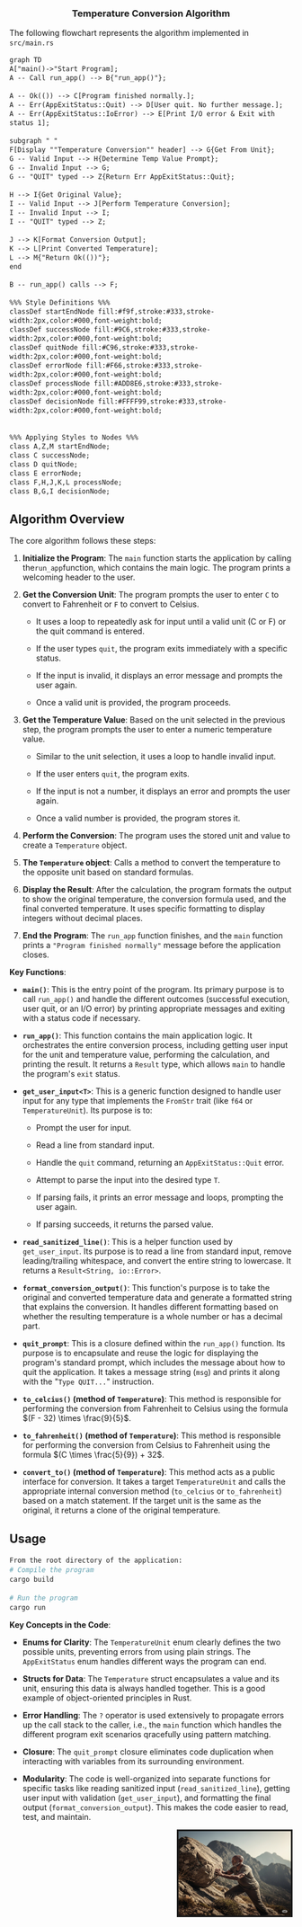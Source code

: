 ### <div align="center">Temperature Conversion Algorithm

The following flowchart represents the algorithm implemented in `src/main.rs`

```mermaid
graph TD
A["main()->"Start Program]; 
A -- Call run_app() --> B{"run_app()"};

A -- Ok(()) --> C[Program finished normally.];
A -- Err(AppExitStatus::Quit) --> D[User quit. No further message.];
A -- Err(AppExitStatus::IoError) --> E[Print I/O error & Exit with status 1];

subgraph " "
F[Display ""Temperature Conversion"" header] --> G{Get From Unit};
G -- Valid Input --> H{Determine Temp Value Prompt};
G -- Invalid Input --> G;
G -- "QUIT" typed --> Z{Return Err AppExitStatus::Quit};

H --> I{Get Original Value};
I -- Valid Input --> J[Perform Temperature Conversion];
I -- Invalid Input --> I;
I -- "QUIT" typed --> Z;

J --> K[Format Conversion Output];
K --> L[Print Converted Temperature];
L --> M{"Return Ok(())"};
end

B -- run_app() calls --> F;

%%% Style Definitions %%%
classDef startEndNode fill:#f9f,stroke:#333,stroke-width:2px,color:#000,font-weight:bold;
classDef successNode fill:#9C6,stroke:#333,stroke-width:2px,color:#000,font-weight:bold;
classDef quitNode fill:#C96,stroke:#333,stroke-width:2px,color:#000,font-weight:bold;
classDef errorNode fill:#F66,stroke:#333,stroke-width:2px,color:#000,font-weight:bold;
classDef processNode fill:#ADD8E6,stroke:#333,stroke-width:2px,color:#000,font-weight:bold;
classDef decisionNode fill:#FFFF99,stroke:#333,stroke-width:2px,color:#000,font-weight:bold;


%%% Applying Styles to Nodes %%%
class A,Z,M startEndNode;
class C successNode;
class D quitNode;
class E errorNode;
class F,H,J,K,L processNode;
class B,G,I decisionNode;
```

## Algorithm Overview

The core algorithm follows these steps:

1.  **Initialize the Program**: The `main` function starts the application by calling the`run_app`function, which contains the main logic. The program prints a welcoming header to the user.

2.  **Get the Conversion Unit**: The program prompts the user to enter `C` to convert to Fahrenheit or `F` to convert to Celsius.

    - It uses a loop to repeatedly ask for input until a valid unit (C or F) or the quit command is entered.

    - If the user types `quit`, the program exits immediately with a specific status.

    - If the input is invalid, it displays an error message and prompts the user again.

    - Once a valid unit is provided, the program proceeds.

3.  **Get the Temperature Value**: Based on the unit selected in the previous step, the program prompts the user to enter a numeric temperature value.

    - Similar to the unit selection, it uses a loop to handle invalid input.

    - If the user enters `quit`, the program exits.

    - If the input is not a number, it displays an error and prompts the user again.

    - Once a valid number is provided, the program stores it.

4.  **Perform the Conversion**: The program uses the stored unit and value to create a `Temperature` object.

5.  **The `Temperature` object**: Calls a method to convert the temperature to the opposite unit based on standard formulas.

6.  **Display the Result**: After the calculation, the program formats the output to show the original temperature, the conversion formula used, and the final converted temperature. It uses specific formatting to display integers without decimal places.

7.  **End the Program**: The `run_app` function finishes, and the `main` function prints a `"Program finished normally"` message before the application closes.

**Key Functions**:

+ **`main()`**: This is the entry point of the program. Its primary purpose is to call `run_app()` and handle the different outcomes (successful execution, user quit, or an I/O error) by printing appropriate messages and exiting with a status code if necessary.

+ **`run_app()`**: This function contains the main application logic. It orchestrates the entire conversion process, including getting user input for the unit and temperature value, performing the calculation, and printing the result. It returns a `Result` type, which allows `main` to handle the program's `exit` status.

+ **`get_user_input<T>`**: This is a generic function designed to handle user input for any type that implements the `FromStr` trait (like `f64` or `TemperatureUnit`). Its purpose is to:

  - Prompt the user for input.

  - Read a line from standard input.

  - Handle the `quit` command, returning an `AppExitStatus::Quit` error.

  - Attempt to parse the input into the desired type `T`.

  - If parsing fails, it prints an error message and loops, prompting the user again.

  - If parsing succeeds, it returns the parsed value.

+ **`read_sanitized_line()`**: This is a helper function used by `get_user_input`. Its purpose is to read a line from standard input, remove leading/trailing whitespace, and convert the entire string to lowercase. It returns a `Result<String, io::Error>`.

+ **`format_conversion_output()`**: This function's purpose is to take the original and converted temperature data and generate a formatted string that explains the conversion. It handles different formatting based on whether the resulting temperature is a whole number or has a decimal part.

+ **`quit_prompt`**: This is a closure defined within the `run_app()` function. Its purpose is to encapsulate and reuse the logic for displaying the program's standard prompt, which includes the message about how to quit the application. It takes a message string (`msg`) and prints it along with the "`Type QUIT...`" instruction.

+ **`to_celcius()` (method of `Temperature`)**: This method is responsible for performing the conversion from Fahrenheit to Celsius using the formula $`(F - 32) \times \frac{9}{5}`$.

+ **`to_fahrenheit()` (method of `Temperature`)**: This method is responsible for performing the conversion from Celsius to Fahrenheit using the formula $`(C \times \frac{5}{9}) + 32`$.

+ **`convert_to()` (method of `Temperature`)**: This method acts as a public interface for conversion. It takes a target `TemperatureUnit` and calls the appropriate internal conversion method (`to_celcius` or `to_fahrenheit`) based on a match statement. If the target unit is the same as the original, it returns a clone of the original temperature.

## Usage

```bash
From the root directory of the application:
# Compile the program
cargo build

# Run the program
cargo run
```

**Key Concepts in the Code**:
     
+ **Enums for Clarity**: The `TemperatureUnit` enum clearly defines the two possible units, preventing errors from using plain strings. The `AppExitStatus` enum handles different ways the program can end.

+ **Structs for Data**: The `Temperature` struct encapsulates a value and its unit, ensuring this data is always handled together. This is a good example of object-oriented principles in Rust.

+ **Error Handling**: The `?` operator is used extensively to propagate errors up the call stack to the caller, i.e., the `main` function which handles the different program exit scenarios qracefully using pattern matching.

+ **Closure**: The `quit_prompt` closure eliminates code duplication when interacting 
with variables from its surrounding environment.

+ **Modularity**: The code is well-organized into separate functions for specific tasks like reading sanitized input (`read_sanitized_line`), getting user input with validation (`get_user_input`), and formatting the final output (`format_conversion_output`). This makes the code easier to read, test, and maintain.

<div align="right">
    <img src="images/life.png" alt="Life is pushing a boulder up a mountain." width="200" height="150" float="left" border="3" />
</div>